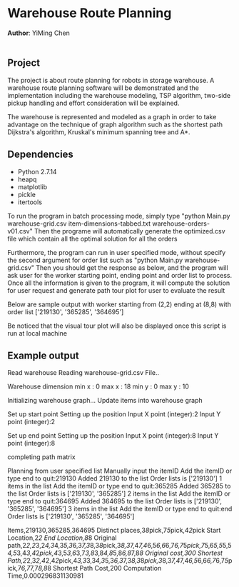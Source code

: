 # Warehouse Route Planning
**Author**: YiMing Chen<br /><br />
## Project

The project is about route planning for robots in storage warehouse. A warehouse route planning software will be demonstrated and the implementation including the warehouse modeling, TSP algorithm, two-side pickup handling and effort consideration will be explained.

The warehouse is represented and modeled as a graph in order to take advantage on the technique of graph algorithm such as the shortest path Dijkstra's algorithm, Kruskal's minimum spanning tree and A*.

## Dependencies
* Python 2.7.14
* heapq
* matplotlib
* pickle
* itertools


To run the program in batch processing mode, simply type "python Main.py warehouse-grid.csv item-dimensions-tabbed.txt warehouse-orders-v01.csv"
Then the programe will automatically generate the optimized.csv file which contain all the optimal solution for all the orders


Furthermore, the program can run in user specified mode, without specify the second argument for order list such as "python Main.py warehouse-grid.csv" 
Then you should get the response as below, and the program will ask user for the worker starting point, ending point and order list to process. 
Once all the information is given to the program, it will compute the solution for user request and generate path tour plot for user to evaluate the result

Below are sample output with worker starting from (2,2) ending at (8,8) with order list ['219130', '365285', '364695']

Be noticed that the visual tour plot will also be displayed once this script is run at local machine

## Example output
Read warehouse
Reading warehouse-grid.csv File..

Warehouse dimension
min x : 0
max x : 18
min y : 0
max y : 10

Initializing warehouse graph...
Update items into warehouse graph

Set up start point
Setting up the position
Input X point (integer):2
Input Y point (integer):2

Set up end point
Setting up the position
Input X point (integer):8
Input Y point (integer):8

completing path matrix

Planning from user specified list
Manually input the itemID
Add the itemID or type end to quit:219130
Added 219130 to the list
Order lists is ['219130']
1 items in the list
Add the itemID or type end to quit:365285
Added 365285 to the list
Order lists is ['219130', '365285']
2 items in the list
Add the itemID or type end to quit:364695
Added 364695 to the list
Order lists is ['219130', '365285', '364695']
3 items in the list
Add the itemID or type end to quit:end
Order lists is ['219130', '365285', '364695']

Items,219130,365285,364695
Distinct places,3*8*pick,7*5*pick,4*2*pick
Start Location,2*2
End Location,8*8
Original path,2*2,2*3,2*4,3*4,3*5,3*6,3*7,3*8,3*8*pick,3*8,3*7,4*7,4*6,5*6,6*6,7*6,7*5*pick,7*5,6*5,5*5,5*4,5*3,4*3,4*2*pick,4*3,5*3,6*3,7*3,8*3,8*4,8*5,8*6,8*7,8*8
Original cost,300
Shortest Path,2*2,3*2,4*2,4*2*pick,4*3,3*3,3*4,3*5,3*6,3*7,3*8,3*8*pick,3*8,3*7,4*7,4*6,5*6,6*6,7*6,7*5*pick,7*6,7*7,7*8,8*8
Shortest Path Cost,200
Computation Time,0.000296831130981

